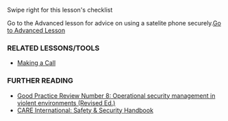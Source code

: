 [Title]: # (What now?)
[Difficulty]: # (Beginner)
[Order]: # (11)

Swipe right for this lesson's checklist

Go to the Advanced lesson for advice on using a satelite phone securely.[Go to Advanced Lesson](umbrella://lesson/radios-and-satellite-phones/1)

### RELATED LESSONS/TOOLS

*   [Making a Call](umbrella://lesson/making-a-call)

### FURTHER READING

*   [Good Practice Review Number 8: Operational security management in violent environments (Revised Ed.)](http://odihpn.org/wp-content/uploads/2010/11/GPR_8_revised2.pdf)
*   [CARE International: Safety & Security Handbook](https://www.eisf.eu/wp-content/uploads/2014/09/0614-Macpherson-2004-CARE-International-Safety-and-Security-Handbook.pdf)
